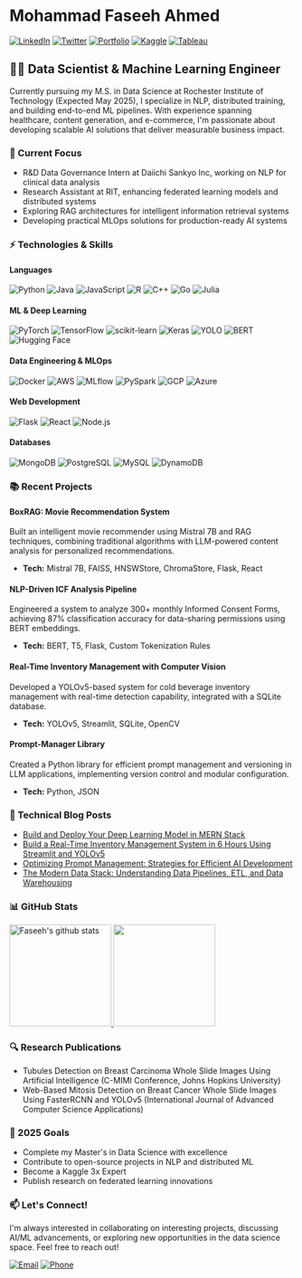 # Mohammad Faseeh Ahmed

[![LinkedIn](https://img.shields.io/badge/LinkedIn-Connect-blue?style=flat-square&logo=linkedin)](https://www.linkedin.com/in/mohammad-faseeh-ahmed/)
[![Twitter](https://img.shields.io/badge/Twitter-Follow-1DA1F2?style=flat-square&logo=x)](https://twitter.com/FaseehAhmed2606)
[![Portfolio](https://img.shields.io/badge/Portfolio-Visit-brightgreen?style=flat-square)](https://your-portfolio-url.com)
[![Kaggle](https://img.shields.io/badge/Kaggle-Profile-20BEFF?style=flat-square&logo=kaggle)](https://www.kaggle.com/your-profile)
[![Tableau](https://img.shields.io/badge/Tableau-Visualizations-E97627?style=flat-square&logo=tableau)](https://public.tableau.com/your-profile)

## 👨‍💻 Data Scientist & Machine Learning Engineer

Currently pursuing my M.S. in Data Science at Rochester Institute of Technology (Expected May 2025), I specialize in NLP, distributed training, and building end-to-end ML pipelines. With experience spanning healthcare, content generation, and e-commerce, I'm passionate about developing scalable AI solutions that deliver measurable business impact.

### 🔭 Current Focus
- R&D Data Governance Intern at Daiichi Sankyo Inc, working on NLP for clinical data analysis
- Research Assistant at RIT, enhancing federated learning models and distributed systems
- Exploring RAG architectures for intelligent information retrieval systems
- Developing practical MLOps solutions for production-ready AI systems

### ⚡ Technologies & Skills

#### Languages
![Python](https://img.shields.io/badge/Python-Expert-3776AB?style=flat-square&logo=python)
![Java](https://img.shields.io/badge/Java-Advanced-007396?style=flat-square&logo=java)
![JavaScript](https://img.shields.io/badge/JavaScript-Intermediate-F7DF1E?style=flat-square&logo=javascript)
![R](https://img.shields.io/badge/R-Intermediate-276DC3?style=flat-square&logo=r)
![C++](https://img.shields.io/badge/C++-Intermediate-00599C?style=flat-square&logo=c%2B%2B)
![Go](https://img.shields.io/badge/Go-Beginner-00ADD8?style=flat-square&logo=go)
![Julia](https://img.shields.io/badge/Julia-Beginner-9558B2?style=flat-square&logo=julia)

#### ML & Deep Learning
![PyTorch](https://img.shields.io/badge/PyTorch-Advanced-EE4C2C?style=flat-square&logo=pytorch)
![TensorFlow](https://img.shields.io/badge/TensorFlow-Advanced-FF6F00?style=flat-square&logo=tensorflow)
![scikit-learn](https://img.shields.io/badge/Scikit--learn-Advanced-F7931E?style=flat-square&logo=scikit-learn)
![Keras](https://img.shields.io/badge/Keras-Advanced-D00000?style=flat-square&logo=keras)
![YOLO](https://img.shields.io/badge/YOLO-Experienced-00FFFF?style=flat-square)
![BERT](https://img.shields.io/badge/BERT-Experienced-76B900?style=flat-square)
![Hugging Face](https://img.shields.io/badge/Hugging_Face-Experienced-FFD21E?style=flat-square&logo=huggingface)

#### Data Engineering & MLOps
![Docker](https://img.shields.io/badge/Docker-Advanced-2496ED?style=flat-square&logo=docker)
![AWS](https://img.shields.io/badge/AWS-Advanced-232F3E?style=flat-square&logo=amazon-aws)
![MLflow](https://img.shields.io/badge/MLflow-Intermediate-0194E2?style=flat-square&logo=mlflow)
![PySpark](https://img.shields.io/badge/PySpark-Intermediate-E25A1C?style=flat-square&logo=apache-spark)
![GCP](https://img.shields.io/badge/GCP-Intermediate-4285F4?style=flat-square&logo=google-cloud)
![Azure](https://img.shields.io/badge/Azure-Intermediate-0089D6?style=flat-square&logo=microsoft-azure)

#### Web Development
![Flask](https://img.shields.io/badge/Flask-Advanced-000000?style=flat-square&logo=flask)
![React](https://img.shields.io/badge/React-Intermediate-61DAFB?style=flat-square&logo=react)
![Node.js](https://img.shields.io/badge/Node.js-Intermediate-339933?style=flat-square&logo=node.js)

#### Databases
![MongoDB](https://img.shields.io/badge/MongoDB-Advanced-47A248?style=flat-square&logo=mongodb)
![PostgreSQL](https://img.shields.io/badge/PostgreSQL-Advanced-336791?style=flat-square&logo=postgresql)
![MySQL](https://img.shields.io/badge/MySQL-Advanced-4479A1?style=flat-square&logo=mysql)
![DynamoDB](https://img.shields.io/badge/DynamoDB-Intermediate-4053D6?style=flat-square&logo=amazon-dynamodb)

### 📚 Recent Projects

#### BoxRAG: Movie Recommendation System
Built an intelligent movie recommender using Mistral 7B and RAG techniques, combining traditional algorithms with LLM-powered content analysis for personalized recommendations.
- **Tech:** Mistral 7B, FAISS, HNSWStore, ChromaStore, Flask, React

#### NLP-Driven ICF Analysis Pipeline
Engineered a system to analyze 300+ monthly Informed Consent Forms, achieving 87% classification accuracy for data-sharing permissions using BERT embeddings.
- **Tech:** BERT, T5, Flask, Custom Tokenization Rules

#### Real-Time Inventory Management with Computer Vision
Developed a YOLOv5-based system for cold beverage inventory management with real-time detection capability, integrated with a SQLite database.
- **Tech:** YOLOv5, Streamlit, SQLite, OpenCV

#### Prompt-Manager Library
Created a Python library for efficient prompt management and versioning in LLM applications, implementing version control and modular configuration.
- **Tech:** Python, JSON

### 📝 Technical Blog Posts
- [Build and Deploy Your Deep Learning Model in MERN Stack](https://medium.com/@your-handle/link-to-article)
- [Build a Real-Time Inventory Management System in 6 Hours Using Streamlit and YOLOv5](https://medium.com/@your-handle/link-to-article)
- [Optimizing Prompt Management: Strategies for Efficient AI Development](https://medium.com/@your-handle/link-to-article)
- [The Modern Data Stack: Understanding Data Pipelines, ETL, and Data Warehousing](https://medium.com/@your-handle/link-to-article)

### 📊 GitHub Stats

<a href="https://github.com/faseehahmed26">
  <img height="180em" src="https://github-readme-stats.vercel.app/api?username=faseehahmed26&show_icons=true&include_all_commits=true&theme=tokyonight&count_private=true" alt="Faseeh's github stats"/>
  <img height="180em" src="https://github-readme-stats.vercel.app/api/top-langs/?username=faseehahmed26&layout=compact&theme=tokyonight&langs_count=8&hide=jupyter%20notebook"/>
</a>

### 🔍 Research Publications
- Tubules Detection on Breast Carcinoma Whole Slide Images Using Artificial Intelligence (C-MIMI Conference, Johns Hopkins University)
- Web-Based Mitosis Detection on Breast Cancer Whole Slide Images Using FasterRCNN and YOLOv5 (International Journal of Advanced Computer Science Applications)

### 🎯 2025 Goals
- Complete my Master's in Data Science with excellence
- Contribute to open-source projects in NLP and distributed ML
- Become a Kaggle 3x Expert
- Publish research on federated learning innovations

### 📫 Let's Connect!
I'm always interested in collaborating on interesting projects, discussing AI/ML advancements, or exploring new opportunities in the data science space. Feel free to reach out!

[![Email](https://img.shields.io/badge/Email-mm9314@g.rit.edu-D14836?style=for-the-badge&logo=gmail&logoColor=white)](mailto:mm9314@g.rit.edu)
[![Phone](https://img.shields.io/badge/Phone-+1_585_202_5217-25D366?style=for-the-badge&logo=whatsapp&logoColor=white)](tel:+15852025217)
